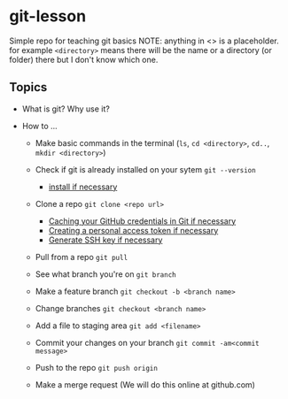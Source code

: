 # git-lesson
Simple repo for teaching git basics
NOTE: anything in <> is a placeholder. for example 
`<directory>` means there will be the name or a directory (or folder) there but I don't know which one.

## Topics

 - What is git? Why use it?
 
 - How to ...
 
   - Make basic commands in the terminal (`ls`, `cd <directory>`, `cd..`, `mkdir <directory>`)
   
   - Check if git is already installed on your sytem
    `git --version`
    
     - [install if necessary](https://www.linode.com/docs/guides/how-to-install-git-on-linux-mac-and-windows/)
   
   - Clone a repo
    `git clone <repo url>`
        - [Caching your GitHub credentials in Git if necessary](https://docs.github.com/en/get-started/getting-started-with-git/caching-your-github-credentials-in-git)
        - [Creating a personal access token if necessary](https://docs.github.com/en/authentication/keeping-your-account-and-data-secure/creating-a-personal-access-token)
        - [Generate SSH key if necessary](https://docs.github.com/en/authentication/connecting-to-github-with-ssh/generating-a-new-ssh-key-and-adding-it-to-the-ssh-agent)
   
   
   - Pull from a repo
    `git pull`
   
   - See what branch you're on
     `git branch`
      
   - Make a feature branch
     `git checkout -b <branch name>`
   
   - Change branches
     `git checkout <branch name>`

   - Add a file to staging area
     `git add <filename>`
     
   - Commit your changes on your branch
     `git commit -am<commit message>`
   
   - Push to the repo
        `git push origin`
        
   - Make a merge request
      (We will do this online at github.com)
